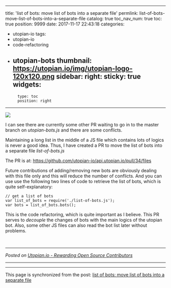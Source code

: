 
---
title: 'list of bots: move list of bots into a separate file'
permlink: list-of-bots-move-list-of-bots-into-a-separate-file
catalog: true
toc_nav_num: true
toc: true
position: 9999
date: 2017-11-17 22:43:18
categories:
- utopian-io
tags:
- utopian-io
- code-refactoring
- utopian-bots
thumbnail: https://utopian.io/img/utopian-logo-120x120.png
sidebar:
    right:
        sticky: true
widgets:
    -
        type: toc
        position: right
---


![](https://utopian.io/img/utopian-logo-120x120.png)

I can see there are currently some other PR waiting to go in to the master branch on *utopian-bots.js* and there are some conflicts.

Maintaining a long list in the middle of a JS file which contains lots of logics is never a good idea. Thus, I have created a PR to move the list of bots into a separate file *list-of-bots.js*

The PR is at:  https://github.com/utopian-io/api.utopian.io/pull/34/files

Future contributions of adding/removing new bots are obviously dealing with this file only and this will reduce the number of conflicts.  And you can use use the following two lines of code to retrieve the list of bots, which is quite self-explanatory:

```
// get a list of bots
var list_of_bots = require('./list-of-bots.js');
var bots = list_of_bots.bots();   
``` 

This is the code refactoring, which is quite important as I believe.  This PR serves to *decouple* the changes of bots with the main logics of the utopian bot. Also, some other JS files can also read the bot list later without problems.

<br /><hr/><em>Posted on <a href="https://utopian.io/utopian-io/@justyy/list-of-bots-move-list-of-bots-into-a-separate-file">Utopian.io -  Rewarding Open Source Contributors</a></em><hr/>

- - -

This page is synchronized from the post: [list of bots: move list of bots into a separate file](https://steemit.com/@justyy/list-of-bots-move-list-of-bots-into-a-separate-file)

